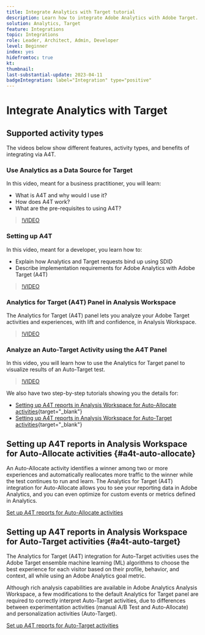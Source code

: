 ```yaml
---
title: Integrate Analytics with Target tutorial
description: Learn how to integrate Adobe Analytics with Adobe Target. 
solution: Analytics, Target
feature: Integrations
topic: Integrations
role: Leader, Architect, Admin, Developer
level: Beginner
index: yes
hidefromtoc: true
kt:
thumbnail:
last-substantial-update: 2023-04-11
badgeIntegration: label="Integration" type="positive"
---
```


# Integrate Analytics with Target


## Supported activity types

The videos below show different features, activity types, and benefits of integrating via A4T.

### Use Analytics as a Data Source for Target

In this video, meant for a business practitioner, you will learn:

* What is A4T and why would I use it?
* How does A4T work?
* What are the pre-requisites to using A4T?

>[!VIDEO](https://video.tv.adobe.com/v/17384/?quality=12&learn=on)

### Setting up A4T

In this video, meant for a developer, you learn how to:

* Explain how Analytics and Target requests bind up using SDID
* Describe implementation requirements for Adobe Analytics with Adobe Target (A4T)

>[!VIDEO](https://video.tv.adobe.com/v/35146/?quality=12&learn=on)

### Analytics for Target (A4T) Panel in Analysis Workspace

The Analytics for Target (A4T) panel lets you analyze your Adobe Target activities and experiences, with lift and confidence, in Analysis Workspace.

>[!VIDEO](https://video.tv.adobe.com/v/37247/?quality=12&learn=on)

### Analyze an Auto-Target Activity using the A4T Panel

In this video, you will learn how to use the Analytics for Target panel to visualize results of an Auto-Target test.

>[!VIDEO](https://video.tv.adobe.com/v/333270/?quality=12&learn=on)

We also have two step-by-step tutorials showing you the details for:
* [Setting up A4T reports in Analysis Workspace for Auto-Allocate activities](https://experienceleague.adobe.com/docs/target-learn/tutorials/integrations/set-up-a4t-reports-in-analysis-workspace-for-auto-allocate-activities.html?lang=en){target="_blank"}
* [Setting up A4T reports in Analysis Workspace for Auto-Target activities](https://experienceleague.adobe.com/docs/target-learn/tutorials/integrations/set-up-a4t-reports-in-analysis-workspace-for-auto-target-activities.html?lang=en){target="_blank"}

## Setting up A4T reports in Analysis Workspace for Auto-Allocate activities {#a4t-auto-allocate}

An Auto-Allocate activity identifies a winner among two or more experiences and automatically reallocates more traffic to the winner while the test continues to run and learn. The Analytics for Target (A4T) integration for Auto-Allocate allows you to see your reporting data in Adobe Analytics, and you can even optimize for custom events or metrics defined in Analytics.

<a href="https://experienceleague.adobe.com/docs/target-learn/tutorials/integrations/set-up-a4t-reports-in-analysis-workspace-for-auto-allocate-activities.html" class="spectrum-Button spectrum-Button--primary spectrum-Button--sizeM" target="_blank">
  <span class="spectrum-Button-label has-no-wrap has-text-weight-bold">Set up A4T reports for Auto-Allocate activities</span>
</a>

## Setting up A4T reports in Analysis Workspace for Auto-Target activities {#a4t-auto-target}

The Analytics for Target (A4T) integration for Auto-Target activities uses the Adobe Target ensemble machine learning (ML) algorithms to choose the best experience for each visitor based on their profile, behavior, and context, all while using an Adobe Analytics goal metric.

Although rich analysis capabilities are available in Adobe Analytics Analysis Workspace, a few modifications to the default Analytics for Target panel are required to correctly interpret Auto-Target activities, due to differences between experimentation activities (manual A/B Test and Auto-Allocate) and personalization activities (Auto-Target).

<a href="https://experienceleague.adobe.com/docs/target-learn/tutorials/integrations/set-up-a4t-reports-in-analysis-workspace-for-auto-target-activities.html" class="spectrum-Button spectrum-Button--primary spectrum-Button--sizeM" target="_blank">
  <span class="spectrum-Button-label has-no-wrap has-text-weight-bold">Set up A4T reports for Auto-Target activities</span>
</a>